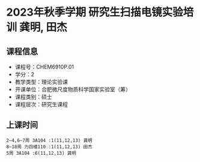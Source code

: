 # 2023年秋季学期 研究生扫描电镜实验培训 龚明, 田杰






## 课程信息

- 课程号：CHEM6910P.01
- 学分：2
- 教学类型：理论实验课
- 开课单位：合肥微尺度物质科学国家实验室（筹）
- 课程类别：硕士
- 课程层次：研究生课程

## 上课时间

```
2~4,6~7周 3A104 :1(11,12,13) 龚明
8~18周 力四楼110 :1(11,12,13) 田杰
5周 3A104 :6(11,12,13) 龚明
```

